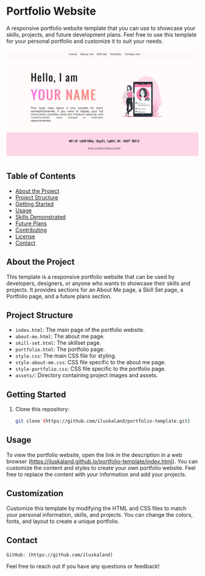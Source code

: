 # Portfolio Website

A responsive portfolio website template that you can use to showcase your skills, projects, and future development plans. Feel free to use this template for your personal portfolio and customize it to suit your needs.

![Project Demo](/assets/github-portfolio-template-demo.jpg)

## Table of Contents

- [About the Project](#about-the-project)
- [Project Structure](#project-structure)
- [Getting Started](#getting-started)
- [Usage](#usage)
- [Skills Demonstrated](#skills-demonstrated)
- [Future Plans](#future-plans)
- [Contributing](#contributing)
- [License](#license)
- [Contact](#contact)

## About the Project

This template is a responsive portfolio website that can be used by developers, designers, or anyone who wants to showcase their skills and projects. It provides sections for an About Me page, a Skill Set page, a Portfolio page, and a future plans section.

## Project Structure

- `index.html`: The main page of the portfolio website.
- `about-me.html`: The about me page.
- `skill-set.html`: The skillset page.
- `portfolio.html`: The portfolio page.
- `style.css`: The main CSS file for styling.
- `style-about-me.css`: CSS file specific to the about me page.
- `style-portfolio.css`: CSS file specific to the portfolio page.
- `assets/`: Directory containing project images and assets.

## Getting Started

1. Clone this repository:

   ```bash
   git clone (https://github.com/iluskaland/portfolio-template.git)

## Usage

To view the portfolio website, open the link in the description in a web browser (https://iluskaland.github.io/portfolio-template/index.html). You can customize the content and styles to create your own portfolio website. Feel free to replace the content with your information and add your projects.

## Customization

Customize this template by modifying the HTML and CSS files to match your personal information, skills, and projects. You can change the colors, fonts, and layout to create a unique portfolio.

## Contact

    GitHub: (https://github.com/iluskaland)

Feel free to reach out if you have any questions or feedback!
